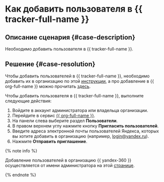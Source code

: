 # Как добавить пользователя в {{ tracker-full-name }}


## Описание сценария {#case-description}

Необходимо добавить пользователя в {{ tracker-full-name }}.

## Решение {#case-resolution}

Чтобы добавить пользователей в {{ tracker-full-name }}, необходимо добавить их в организацию по этой [инструкции](../../../tracker/add-users.md), а про добавление в {{ org-full-name }} можно прочитать [здесь](../../../organization/operations/add-account.md).

Чтобы добавить пользователя в {{ tracker-full-name }}, выполните следующие действия:

1. Войдите в аккаунт администратора или владельца организации.
1. Перейдите в сервис [{{ org-full-name }}](https://org.cloud.yandex.ru/users).
1. На панели слева выберите раздел **Пользователи**.
1. В правом верхнем углу нажмите кнопку **Пригласить пользователей**.
1. Введите адреса электронной почты пользователей Яндекса, которых вы хотите добавить в организацию (например, login@yandex.ru).
1. Нажмите **Отправить приглашение**.

{% note info %}

Добавление пользователей в организацию {{ yandex-360 }} осуществляется от имени администратора на этой [странице](https://admin.yandex.ru/users).

{% endnote %}
